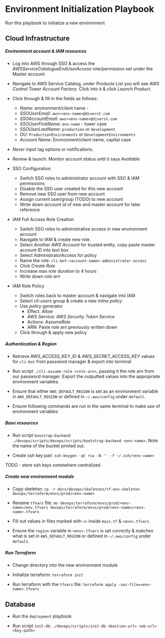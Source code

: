 # Environment Initialization Playbook

Run this playbook to initialize a new environment

## Cloud Infrastructure

##### Environment account & IAM resources

- Log into AWS through SSO & access the _AWSServiceCatalogueEndUserAccess_ role/permission set under the Master account.

- Navigate to AWS Service Catalog, under Products List you will see _AWS Control Tower Account Factory_. Click into it & click _Launch Product_.

- Click through & fill in the fields as follows:

  - _Name_: environment/client name -
  - _SSOUserEmail_: `aws+<env-name>@diverst.com`
  - _SSOAccountEmail_: `aws+<env-name>@diverst.com`
  - _SSOUserFirstName_: `env-name` - lower case
  - _SSOUserLastName_: `production` or `development`
  - _OU_: `ProductionEnvironments` or `DevelopmentEnvironments`
  - _Account Name_: Environment/client name, capital case
  
- _Never_ input tag options or notifications.

- Review & launch. Monitor account status until it says _Available_

- SSO Configuration
  
  - Switch SSO roles to administrator account with SSO & IAM permissions
  - Disable the SSO user created for this new account
  - Remove new SSO user from new account
  - Assign current user/group (TODO) to new account
  - Write down _account id_ of new and master account for later reference
  
- IAM Full Access Role Creation

  - Switch SSO roles to administrative access in new environment account
  - Navigate to IAM & create new role.
  - Select _Another AWS Account_ for trusted entity, copy paste master account ID into text box
  - Select AdministratorAccess for policy
  - Name the role: `cli-bot-<account-name>-administrator-access`
  - Click _Create Role_
  - Increase max role duration to 4 hours
  - Write down _role arn_
  
- IAM Role Policy

  - Switch roles back to master account & navigate into IAM
  - Select _cli-users_ group & create a new _inline policy_  
  - Use _policy_ generator
    - Effect: _Allow_
    - AWS Service: _AWS Security Token Service_
    - Actions: _AssumeRole_
    - ARN: Paste role arn previously written down
  - Click through & apply new policy
  
##### Authentication & Region

- Retrieve AWS_ACCESS_KEY_ID & AWS_SECRET_ACCESS_KEY values for `cli-bot` from password manager & export into terminal

- Run script `./cli-assume-role <role-arn>`, passing it the role arn from our password manager. Export the outputted values into the appropriate environment variables.

- Ensure that either `AWS_DEFAULT_REGION` is set as an environment variable in `AWS_DEFAULT_REGION` or defined in `~/.aws/config` under `default`. 

- Ensure following commands are run in the same terminal to make use of environment variables

##### Base resources

- Run script `boostrap-backend`: `./devops/scripts/devops/scripts/bootstrap-backend <env-name>`. Note the name of the bucket printed out.

- Create ssh key pair: `ssh-keygen -qt rsa -N '' -f ~/.ssh/<env-name>`

_TODO_ - store ssh keys somewhere centralized
                      
##### Create new environment module

- Copy skeleton: `cp -r docs/devops/skeletons/tf-env-skeleton devops/terraform/envs/prod/<env-name>`

- Rename `tfvars` file: `mv devops/terraform/envs/prod/<env-name>/env.tfvars devops/terraform/envs/prod/<env-name>/<env-name>.tfvars`

- Fill out values in files marked with `<>` inside `main.tf` & `<env>.tfvars`

- Ensure the `region` variable in `<env>.tfvars` is set correctly & matches what is set in `AWS_DEFAULT_REGION`  or defined in `~/.aws/config` under `default`. 

##### Run Terraform

- Change directory into the new environment module

- Initialize terraform: `terraform init`

- Run terraform with the `tfvars` file: `terraform apply -var-file=<env-name>.tfvars`

## Database

- Run the `deployment` playbook

- Run script `init-db`: `./devops/scripts/init-db <bastion-url> <eb-url> <key-path>`
